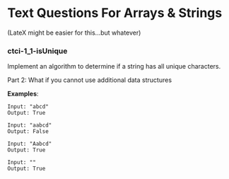 # Text Questions For Arrays & Strings

(LateX might be easier for this...but whatever)

### ctci-1_1-isUnique

Implement an algorithm to determine if a string has all unique characters.

Part 2: What if you cannot use additional data structures

**Examples**:
```
Input: "abcd"
Output: True

Input: "aabcd"
Output: False

Input: "Aabcd"
Output: True

Input: ""
Output: True
```

